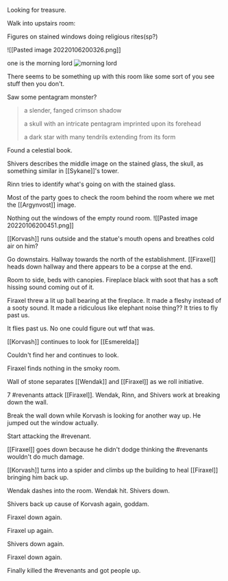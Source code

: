 Looking for treasure.

Walk into upstairs room:

Figures on stained windows doing religious rites(sp?)

![[Pasted image 20220106200326.png]]

one is the morning lord
![morning lord](https://i.imgur.com/bDioa6h.jpg)

There seems to be something up with this room like some sort of you see stuff then you don't.

Saw some pentagram monster?

>a slender, fanged crimson shadow
>
>a skull with an intricate pentagram imprinted upon its forehead
>
>a dark star with many tendrils extending from its form

Found a celestial book.

Shivers describes the middle image on the stained glass, the skull, as something similar in [[Sykane]]'s tower. 

Rinn tries to identify what's going on with the stained glass.

Most of the party goes to check the room behind the room where we met the [[Argynvost]] image.

Nothing out the windows of the empty round room.
![[Pasted image 20220106200451.png]]

[[Korvash]] runs outside and the statue's mouth opens and breathes cold air on him?

Go downstairs. Hallway towards the north of the establishment. [[Firaxel]] heads down hallway and there appears to be a corpse at the end.

Room to side, beds with canopies. Fireplace black with soot that has a soft hissing sound coming out of it.

Firaxel threw a lit up ball bearing at the fireplace. It made a fleshy instead of a sooty sound. It made a ridiculous like elephant noise thing?? It tries to fly past us.

It flies past us. No one could figure out wtf that was.

[[Korvash]] continues to look for [[Esmerelda]]

Couldn't find her and continues to look.

Firaxel finds nothing in the smoky room.

Wall of stone separates [[Wendak]] and [[Firaxel]] as we roll initiative.

7 #revenants attack [[Firaxel]]. Wendak, Rinn, and Shivers work at breaking down the wall.

Break the wall down while Korvash is looking for another way up. He jumped out the window actually.

Start attacking the #revenant.

[[Firaxel]] goes down because he didn't dodge thinking the #revenants wouldn't do much damage.

[[Korvash]] turns into a spider and climbs up the building to heal [[Firaxel]] bringing him back up.

Wendak dashes into the room. Wendak hit. Shivers down.

Shivers back up cause of Korvash again, goddam.

Firaxel down again.

Firaxel up again.

Shivers down again.

Firaxel down again.

Finally killed the #revenants and got people up.

